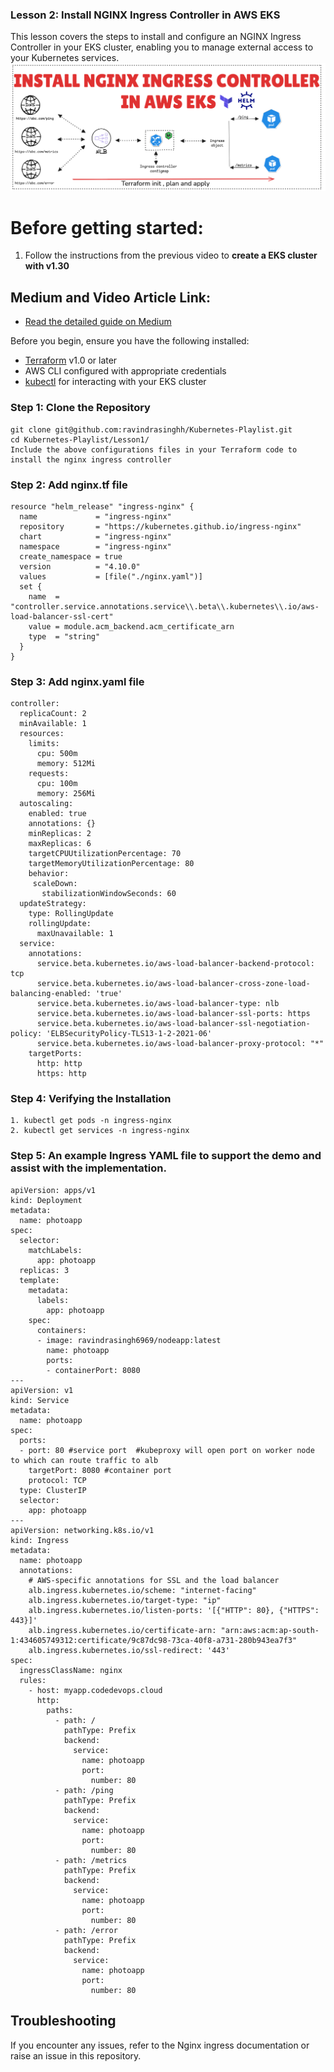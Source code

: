 ### Lesson 2: Install NGINX Ingress Controller in AWS EKS

This lesson covers the steps to install and configure an NGINX Ingress Controller in your EKS cluster, enabling you to manage external access to your Kubernetes services.
![NGINX](NGINX.png)

# Before getting started:
1. Follow the instructions from the previous video to <b>create a EKS cluster with v1.30</b>

## Medium and Video Article Link:
- [Read the detailed guide on Medium](https://medium.com/@ravindrasinghh/install-nginx-ingress-controller-in-aws-eks-890dc9c4ff72)

Before you begin, ensure you have the following installed:

- [Terraform](https://www.terraform.io/downloads.html) v1.0 or later
- AWS CLI configured with appropriate credentials
- [kubectl](https://kubernetes.io/docs/tasks/tools/) for interacting with your EKS cluster

### Step 1: Clone the Repository

```
git clone git@github.com:ravindrasinghh/Kubernetes-Playlist.git
cd Kubernetes-Playlist/Lesson1/
Include the above configurations files in your Terraform code to install the nginx ingress controller
```

### Step 2: Add nginx.tf file 
```
resource "helm_release" "ingress-nginx" {
  name             = "ingress-nginx"
  repository       = "https://kubernetes.github.io/ingress-nginx"
  chart            = "ingress-nginx"
  namespace        = "ingress-nginx"
  create_namespace = true
  version          = "4.10.0"
  values           = [file("./nginx.yaml")]
  set {
    name  = "controller.service.annotations.service\\.beta\\.kubernetes\\.io/aws-load-balancer-ssl-cert"
    value = module.acm_backend.acm_certificate_arn
    type  = "string"
  }
}
```
### Step 3: Add nginx.yaml file 
```
controller:
  replicaCount: 2
  minAvailable: 1
  resources:
    limits:
      cpu: 500m
      memory: 512Mi
    requests:
      cpu: 100m
      memory: 256Mi
  autoscaling:
    enabled: true
    annotations: {}
    minReplicas: 2
    maxReplicas: 6
    targetCPUUtilizationPercentage: 70
    targetMemoryUtilizationPercentage: 80
    behavior:
     scaleDown:
       stabilizationWindowSeconds: 60
  updateStrategy:
    type: RollingUpdate
    rollingUpdate:
      maxUnavailable: 1
  service:
    annotations:
      service.beta.kubernetes.io/aws-load-balancer-backend-protocol: tcp
      service.beta.kubernetes.io/aws-load-balancer-cross-zone-load-balancing-enabled: 'true'
      service.beta.kubernetes.io/aws-load-balancer-type: nlb
      service.beta.kubernetes.io/aws-load-balancer-ssl-ports: https
      service.beta.kubernetes.io/aws-load-balancer-ssl-negotiation-policy: 'ELBSecurityPolicy-TLS13-1-2-2021-06'
      service.beta.kubernetes.io/aws-load-balancer-proxy-protocol: "*"
    targetPorts:
      http: http
      https: http
```
### Step 4: Verifying the Installation
```
1. kubectl get pods -n ingress-nginx
2. kubectl get services -n ingress-nginx
```
### Step 5: An example Ingress YAML file to support the demo and assist with the implementation.
```
apiVersion: apps/v1
kind: Deployment
metadata:
  name: photoapp
spec:
  selector:
    matchLabels:
      app: photoapp
  replicas: 3
  template:
    metadata:
      labels:
        app: photoapp
    spec:
      containers:
      - image: ravindrasingh6969/nodeapp:latest
        name: photoapp
        ports:
        - containerPort: 8080
---
apiVersion: v1
kind: Service
metadata:
  name: photoapp
spec:
  ports:
  - port: 80 #service port  #kubeproxy will open port on worker node to which can route traffic to alb
    targetPort: 8080 #container port
    protocol: TCP
  type: ClusterIP
  selector:
    app: photoapp
---
apiVersion: networking.k8s.io/v1
kind: Ingress
metadata:
  name: photoapp
  annotations:
    # AWS-specific annotations for SSL and the load balancer
    alb.ingress.kubernetes.io/scheme: "internet-facing"
    alb.ingress.kubernetes.io/target-type: "ip"
    alb.ingress.kubernetes.io/listen-ports: '[{"HTTP": 80}, {"HTTPS": 443}]'
    alb.ingress.kubernetes.io/certificate-arn: "arn:aws:acm:ap-south-1:434605749312:certificate/9c87dc98-73ca-40f8-a731-280b943ea7f3"
    alb.ingress.kubernetes.io/ssl-redirect: '443'
spec:
  ingressClassName: nginx
  rules:
    - host: myapp.codedevops.cloud
      http:
        paths:
          - path: /
            pathType: Prefix
            backend:
              service:
                name: photoapp
                port:
                  number: 80
          - path: /ping
            pathType: Prefix
            backend:
              service:
                name: photoapp
                port:
                  number: 80
          - path: /metrics
            pathType: Prefix
            backend:
              service:
                name: photoapp
                port:
                  number: 80  
          - path: /error
            pathType: Prefix
            backend:
              service:
                name: photoapp
                port:
                  number: 80 
```
## Troubleshooting
If you encounter any issues, refer to the Nginx ingress documentation or raise an issue in this repository.
